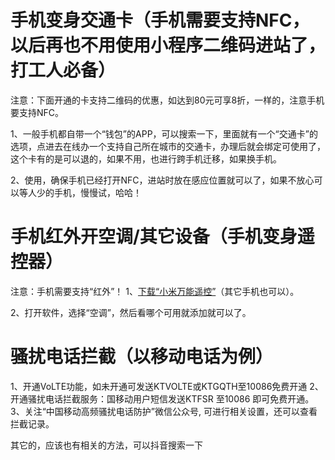 
# 手机变身交通卡（手机需要支持NFC，以后再也不用使用小程序二维码进站了，打工人必备）
注意：下面开通的卡支持二维码的优惠，如达到80元可享8折，一样的，注意手机要支持NFC。

1、一般手机都自带一个“钱包”的APP，可以搜索一下，里面就有一个“交通卡”的选项，点进去在线办一个支持自己所在城市的交通卡，办理后就会绑定可使用了，这个卡有的是可以退的，如果不用，也进行跨手机迁移，如果换手机。

2、使用，确保手机已经打开NFC，进站时放在感应位置就可以了，如果不放心可以等人少的手机，慢慢试，哈哈！


# 手机红外开空调/其它设备（手机变身遥控器）
注意：手机需要支持“红外”！
1、[下载“小米万能遥控”](https://m.app.mi.com/details?id=com.duokan.phone.remotecontroller#)（其它手机也可以）。

2、打开软件，选择“空调”，然后看哪个可用就添加就可以了。




# 骚扰电话拦截（以移动电话为例）
1、开通VoLTE功能，如未开通可发送KTVOLTE或KTGQTH至10086免费开通
2、开通骚扰电话拦截服务：国移动用户短信发送KTFSR 至10086 即可免费开通。
3、关注“中国移动高频骚扰电话防护”微信公众号, 可进行相关设置，还可以查看拦截记录。

其它的，应该也有相关的方法，可以抖音搜索一下